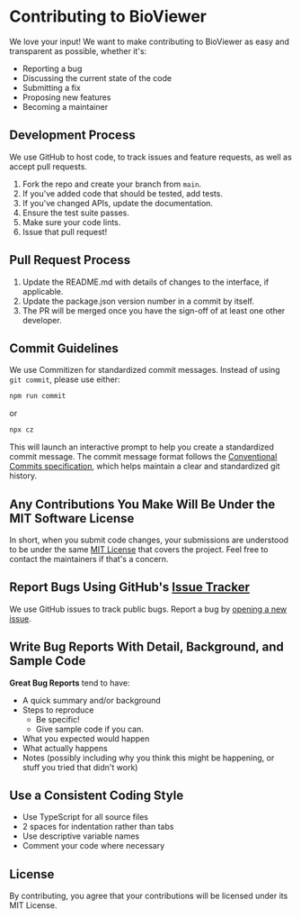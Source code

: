 # Contributing to BioViewer

We love your input! We want to make contributing to BioViewer as easy and transparent as possible, whether it's:

- Reporting a bug
- Discussing the current state of the code
- Submitting a fix
- Proposing new features
- Becoming a maintainer

## Development Process

We use GitHub to host code, to track issues and feature requests, as well as accept pull requests.

1. Fork the repo and create your branch from `main`.
2. If you've added code that should be tested, add tests.
3. If you've changed APIs, update the documentation.
4. Ensure the test suite passes.
5. Make sure your code lints.
6. Issue that pull request!

## Pull Request Process

1. Update the README.md with details of changes to the interface, if applicable.
2. Update the package.json version number in a commit by itself.
3. The PR will be merged once you have the sign-off of at least one other developer.

## Commit Guidelines

We use Commitizen for standardized commit messages. Instead of using `git commit`, please use either:

```bash
npm run commit
```

or

```bash
npx cz
```

This will launch an interactive prompt to help you create a standardized commit message. The commit message format follows the [Conventional Commits specification](https://www.conventionalcommits.org/), which helps maintain a clear and standardized git history.

## Any Contributions You Make Will Be Under the MIT Software License

In short, when you submit code changes, your submissions are understood to be under the same [MIT License](http://choosealicense.com/licenses/mit/) that covers the project. Feel free to contact the maintainers if that's a concern.

## Report Bugs Using GitHub's [Issue Tracker](https://github.com/shuuul/bioviewer/issues)

We use GitHub issues to track public bugs. Report a bug by [opening a new issue](https://github.com/shuuul/bioviewer/issues/new).

## Write Bug Reports With Detail, Background, and Sample Code

**Great Bug Reports** tend to have:

- A quick summary and/or background
- Steps to reproduce
  - Be specific!
  - Give sample code if you can.
- What you expected would happen
- What actually happens
- Notes (possibly including why you think this might be happening, or stuff you tried that didn't work)

## Use a Consistent Coding Style

* Use TypeScript for all source files
* 2 spaces for indentation rather than tabs
* Use descriptive variable names
* Comment your code where necessary

## License

By contributing, you agree that your contributions will be licensed under its MIT License.
